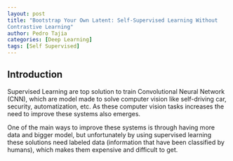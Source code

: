 ```yaml
---
layout: post
title: "Bootstrap Your Own Latent: Self-Supervised Learning Without 
Contrastive Learning"
author: Pedro Tajia
categories: [Deep Learning]
tags: [Self Supervised]
---
```

## Introduction
Supervised Learning are top solution to train Convolutional Neural Network (CNN), which are model made to solve computer vision like self-driving car, security, automatization, etc. As these computer vision tasks increases the need to improve these systems also emerges. 

One of the main ways to improve these systems is through having more data and bigger model, but unfortunately by using supervised learning these solutions need labeled data (information that have been classified by humans), which makes them expensive and difficult to get.  